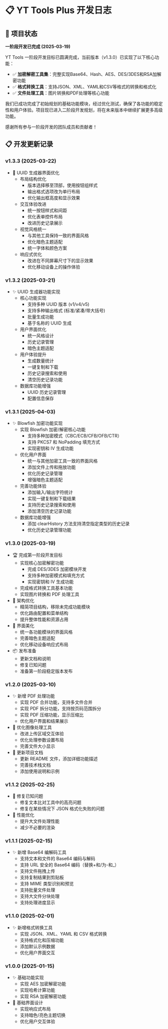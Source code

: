 # 📋 YT Tools Plus 开发日志

## 📌 项目状态

**一阶段开发已完成 (2025-03-19)**

YT Tools 一阶段开发目标已圆满完成，当前版本（v1.3.0）已实现了以下核心功能：

- ✅ **加密解密工具集**：完整实现Base64、Hash、AES、DES/3DES和RSA加解密功能
- ✅ **格式转换工具**：支持JSON、XML、YAML和CSV等格式的转换和格式化
- ✅ **文件处理工具**：图片转换和PDF处理等核心功能

我们已成功完成了初始规划的基础功能模块，经过优化测试，确保了各功能的稳定性和用户体验。项目现已进入二阶段开发规划，将在未来版本中继续扩展更多高级功能。

感谢所有参与一阶段开发的团队成员和贡献者！

## 📋 开发更新记录

### v1.3.3 (2025-03-22)
- 🎨 UUID 生成器界面优化
  - 布局结构优化
    - 版本选择移至顶部，使用按钮组样式
    - 输出格式选项改为单行布局
    - 优化输出框高度和显示效果
  - 交互体验改进
    - 统一按钮样式和间距
    - 优化表单控件布局
    - 改进历史记录展示
  - 视觉风格统一
    - 与其他工具保持一致的界面风格
    - 优化暗色主题适配
    - 统一字体和颜色方案
  - 响应式优化
    - 改进在不同屏幕尺寸下的显示效果
    - 优化移动设备上的操作体验

### v1.3.2 (2025-03-21)
- ✨ UUID 生成器功能实现
  - 核心功能实现
    - 支持多种 UUID 版本 (v1/v4/v5)
    - 支持多种输出格式 (标准/紧凑/带大括号)
    - 批量生成功能
    - 基于名称的 UUID 生成
  - 用户界面优化
    - 统一风格设计
    - 历史记录管理
    - 暗色主题适配
  - 用户体验提升
    - 生成数量统计
    - 一键复制和下载
    - 历史记录搜索和使用
    - 清空历史记录功能
  - 数据库功能增强
    - UUID 历史记录管理
    - 配置信息保存

### v1.3.1 (2025-04-03)
- ✨ Blowfish 加密功能实现
  - 实现 Blowfish 加密/解密核心功能
    - 支持多种加密模式（CBC/ECB/CFB/OFB/CTR）
    - 支持 PKCS7 和 NoPadding 填充方式
    - 实现密钥和 IV 生成功能
  - 优化用户界面
    - 统一与其他加密工具一致的界面风格
    - 添加文件上传和拖放功能
    - 优化历史记录管理
    - 增强暗色主题适配
  - 完善功能体验
    - 添加输入/输出字符统计
    - 实现一键复制和下载结果
    - 支持历史记录搜索和使用
    - 添加清空历史记录功能
  - 数据库功能增强
    - 添加 clearHistory 方法支持清空指定类型的历史记录
    - 优化历史记录管理功能

### v1.3.0 (2025-03-19)
- 🏆 完成第一阶段开发目标
  - 实现核心加密解密功能
    - 完成 DES/3DES 加密模块开发
    - 支持多种加密模式和填充方式
    - 实现密钥和 IV 生成功能
  - 完成格式转换工具基本功能
  - 实现图片转换和 PDF 处理工具
- 🔄 架构优化
  - 精简项目结构，移除未完成功能模块
  - 优化路由配置和菜单结构
  - 提升整体性能和资源占用
- 🎨 界面美化
  - 统一各功能模块的界面风格
  - 完善暗色主题适配
  - 优化移动设备响应式布局
- 📦 发布准备
  - 更新文档和说明
  - 修复已知问题
  - 准备第一阶段稳定版本发布

### v1.2.0 (2025-03-10)
- ✨ 新增 PDF 处理功能
  - 实现 PDF 合并功能，支持多文件合并
  - 实现 PDF 拆分功能，支持按页码范围拆分
  - 实现 PDF 压缩功能，显示压缩比
  - 优化用户界面和结果展示
- 🔧 优化图像处理工具
  - 改进上传区域交互体验
  - 优化处理参数设置布局
  - 完善文件大小显示
- 📝 更新项目文档
  - 更新 README 文件，添加详细功能描述
  - 完善技术栈文档
  - 添加使用说明和示例

### v1.1.2 (2025-02-25)
- 🐛 修复已知问题
  - 修复文本比对工具中的高亮问题
  - 修复在某些情况下 JSON 格式化失败的问题
- 🚀 性能优化
  - 提升大文件处理性能
  - 减少不必要的渲染

### v1.1.1 (2025-02-15)
- ✨ 新增 Base64 编解码工具
  - 支持文本和文件的 Base64 编码与解码
  - 支持 URL 安全的 Base64 编码（替换+和/为-和_）
  - 支持文件拖拽上传
  - 支持复制结果到剪贴板
  - 支持 MIME 类型识别和预览
  - 支持批量文件处理
  - 支持大文件分块处理
  - 支持处理进度显示

### v1.1.0 (2025-02-01)
- ✨ 新增格式转换工具
  - 实现 JSON、XML、YAML 和 CSV 格式转换
  - 支持格式化和压缩功能
  - 添加默认示例数据
  - 优化用户界面交互

### v1.0.0 (2025-01-15)
- ✨ 基础功能实现
  - 实现 AES 加密解密功能
  - 实现哈希计算功能
  - 实现 RSA 加密解密功能
- 🎨 基础界面设计
  - 实现响应式布局
  - 支持暗色/亮色主题切换
  - 优化用户交互体验 